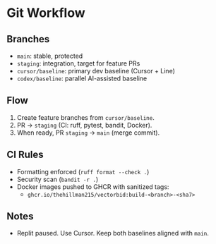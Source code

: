 # Git Workflow

## Branches
- `main`: stable, protected
- `staging`: integration, target for feature PRs
- `cursor/baseline`: primary dev baseline (Cursor + Line)
- `codex/baseline`: parallel AI-assisted baseline

## Flow
1. Create feature branches from `cursor/baseline`.
2. PR → `staging` (CI: ruff, pytest, bandit, Docker).
3. When ready, PR `staging` → `main` (merge commit).

## CI Rules
- Formatting enforced (`ruff format --check .`)
- Security scan (`bandit -r .`)
- Docker images pushed to GHCR with sanitized tags:
  - `ghcr.io/thehillman215/vectorbid:build-<branch>-<sha7>`

## Notes
- Replit paused. Use Cursor. Keep both baselines aligned with `main`.
